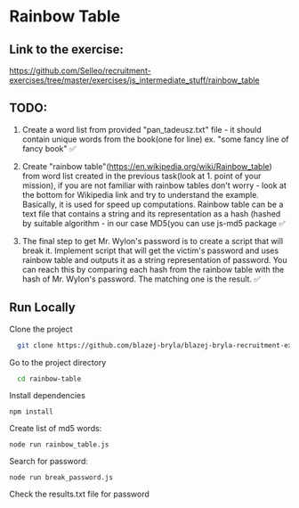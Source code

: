 
# Rainbow Table

## Link to the exercise:

https://github.com/Selleo/recruitment-exercises/tree/master/exercises/js_intermediate_stuff/rainbow_table

## TODO:
1. Create a word list from provided "pan_tadeusz.txt" file - it should contain unique words from the book(one for line) ex. "some fancy line of fancy book" ✅

2. Create "rainbow table"(https://en.wikipedia.org/wiki/Rainbow_table) from word list created in the previous task(look at 1. point of your mission), if you are not familiar with rainbow tables don't worry - look at the bottom for Wikipedia link and try to understand the example. Basically, it is used for speed up computations. Rainbow table can be a text file that contains a string and its representation as a hash (hashed by suitable algorithm - in our case MD5(you can use js-md5 package ✅

3. The final step to get Mr. Wylon's password is to create a script that will break it. Implement script that will get the victim's password and uses rainbow table and outputs it as a string representation of password. You can reach this by comparing each hash from the rainbow table with the hash of Mr. Wylon's password. The matching one is the result. ✅



## Run Locally

Clone the project

```bash
  git clone https://github.com/blazej-bryla/blazej-bryla-recruitment-exercises/tree/main/rainbow-table
```

Go to the project directory


```bash
  cd rainbow-table
```

Install dependencies
```
npm install
```

Create list of md5 words:
```
node run rainbow_table.js
```

Search for password:
```
node run break_password.js
```

Check the results.txt file for password
